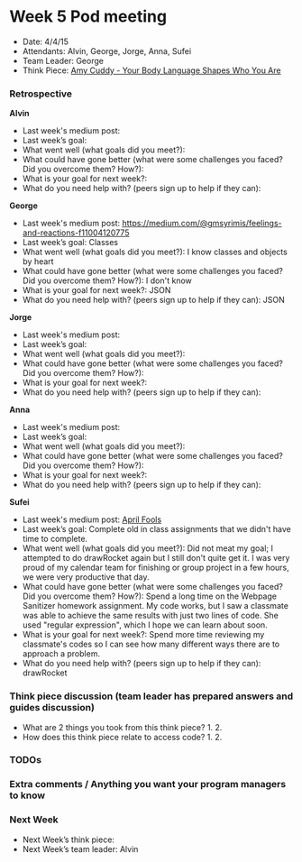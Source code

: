 # Week 5 Pod meeting

* Date: 4/4/15
* Attendants: Alvin, George, Jorge, Anna, Sufei
* Team Leader: George
* Think Piece: [Amy Cuddy - Your Body Language Shapes Who You Are](http://www.ted.com/talks/amy_cuddy_your_body_language_shapes_who_you_are?language=en)

### Retrospective

**Alvin**

* Last week's medium post: 
* Last week’s goal: 
* What went well (what goals did you meet?):
* What could have gone better (what were some challenges you faced? Did you overcome them? How?): 
* What is your goal for next week?: 
* What do you need help with? (peers sign up to help if they can): 

**George**

* Last week's medium post: https://medium.com/@gmsyrimis/feelings-and-reactions-f11004120775
* Last week’s goal: Classes
* What went well (what goals did you meet?): I know classes and objects by heart
* What could have gone better (what were some challenges you faced? Did you overcome them? How?): I don't know
* What is your goal for next week?: JSON
* What do you need help with? (peers sign up to help if they can): JSON

**Jorge**

* Last week's medium post: 
* Last week’s goal: 
* What went well (what goals did you meet?): 
* What could have gone better (what were some challenges you faced? Did you overcome them? How?): 
* What is your goal for next week?: 
* What do you need help with? (peers sign up to help if they can): 

**Anna**

* Last week's medium post: 
* Last week’s goal: 
* What went well (what goals did you meet?): 
* What could have gone better (what were some challenges you faced? Did you overcome them? How?): 
* What is your goal for next week?: 
* What do you need help with? (peers sign up to help if they can): 

**Sufei**

* Last week's medium post: [April Fools](https://medium.com/@sufeizhao/april-fools-65c77ba0864e)
* Last week’s goal: Complete old in class assignments that we didn't have time to complete.
* What went well (what goals did you meet?): Did not meat my goal; I attempted to do drawRocket again but I still don't quite get it. I was very proud of my calendar team for finishing or group project in a few hours, we were very productive that day.
* What could have gone better (what were some challenges you faced? Did you overcome them? How?): Spend a long time on the Webpage Sanitizer homework assignment. My code works, but I saw a classmate was able to achieve the same results with just two lines of code. She used "regular expression", which I hope we can learn about soon.
* What is your goal for next week?: Spend more time reviewing my classmate's codes so I can see how many different ways there are to approach a problem.
* What do you need help with? (peers sign up to help if they can): drawRocket

### Think piece discussion (team leader has prepared answers and guides discussion)

* What are 2 things you took from this think piece?
  1. 
  2. 
* How does this think piece relate to access code?
  1. 
  2. 

### TODOs

### Extra comments / Anything you want your program managers to know

### Next Week

* Next Week’s think piece:
* Next Week’s team leader: Alvin
